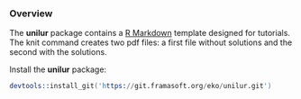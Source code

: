 ### Overview

The **unilur** package contains a [R Markdown](http://rmarkdown.rstudio.com) template designed for tutorials. The knit command creates two pdf files: a first file without solutions and the second with the solutions.

Install the **unilur** package: 

```S
devtools::install_git('https://git.framasoft.org/eko/unilur.git')
```
